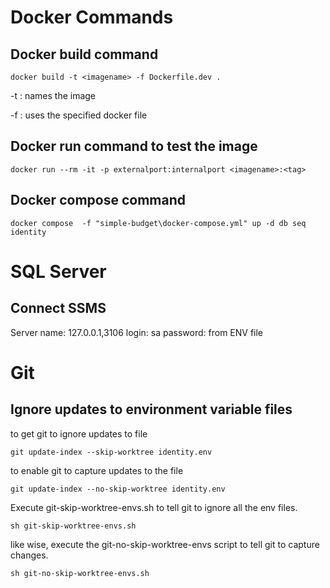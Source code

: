 # Docker Commands

## Docker build command

```
docker build -t <imagename> -f Dockerfile.dev .
```

-t 
: names the image

-f
: uses the specified docker file

## Docker run command to test the image
```
docker run --rm -it -p externalport:internalport <imagename>:<tag> 
```

## Docker compose command
```
docker compose  -f "simple-budget\docker-compose.yml" up -d db seq identity 
```
# SQL Server

## Connect SSMS
Server name: 127.0.0.1,3106
login: sa
password: from ENV file

# Git

## Ignore updates to environment variable files

to get git to ignore updates to file
```
git update-index --skip-worktree identity.env
```

to enable git to capture updates to the file
```
git update-index --no-skip-worktree identity.env
```

Execute git-skip-worktree-envs.sh to tell git to ignore all the env files. 
```
sh git-skip-worktree-envs.sh
```

like wise, execute the git-no-skip-worktree-envs script to tell git to capture changes.

```
sh git-no-skip-worktree-envs.sh
```